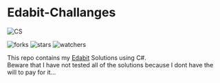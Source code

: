 # Edabit-Challanges

![CS](https://img.shields.io/badge/language-CS-blue?style=for-the-badge)

![forks](https://img.shields.io/github/forks/JohanFrom/Edabit-Solutions?style=social)
![stars](https://img.shields.io/github/stars/JohanFrom/Edabit-Solutions?style=social)
![watchers](https://img.shields.io/github/watchers/JohanFrom/Edabit-Solutions?style=social)

This repo contains my [Edabit](https://edabit.com/challenges) Solutions using C#. </br>
Beware that I have not tested all of the solutions because I dont have the will to pay for it...
